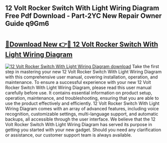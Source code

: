 ## 12 Volt Rocker Switch With Light Wiring Diagram Free Pdf Download - Part-2YC New Repair Owner Guide q9Gm6

# <h2><a href="http://dfmtbl.blite.top/?on=12+Volt+Rocker+Switch+With+Light+Wiring+Diagram">🔗Download New 👉🔴 12 Volt Rocker Switch With Light Wiring Diagram</a></h2>

[![12 Volt Rocker Switch With Light Wiring Diagram download](https://i.imgur.com/lujVjoI.png)](http://dfmtbl.blite.top/?on=12+Volt+Rocker+Switch+With+Light+Wiring+Diagram)
Take the first step in mastering your new 12 Volt Rocker Switch With Light Wiring Diagram with this comprehensive user manual, covering installation, operation, and maintenance. To ensure a successful experience with your new 12 Volt Rocker Switch With Light Wiring Diagram, please read this user manual carefully before use. It contains essential information on product setup, operation, maintenance, and troubleshooting, ensuring that you are able to use the product effectively and efficiently. 12 Volt Rocker Switch With Light Wiring Diagram comes with an array of advanced features, including voice recognition, customizable settings, multi-language support, and automatic backups, all accessible through the user interface. We believe that the 12 Volt Rocker Switch With Light Wiring Diagram has served its purpose in getting you started with your new gadget. Should you need any clarification or assistance, our customer support team is always available.

